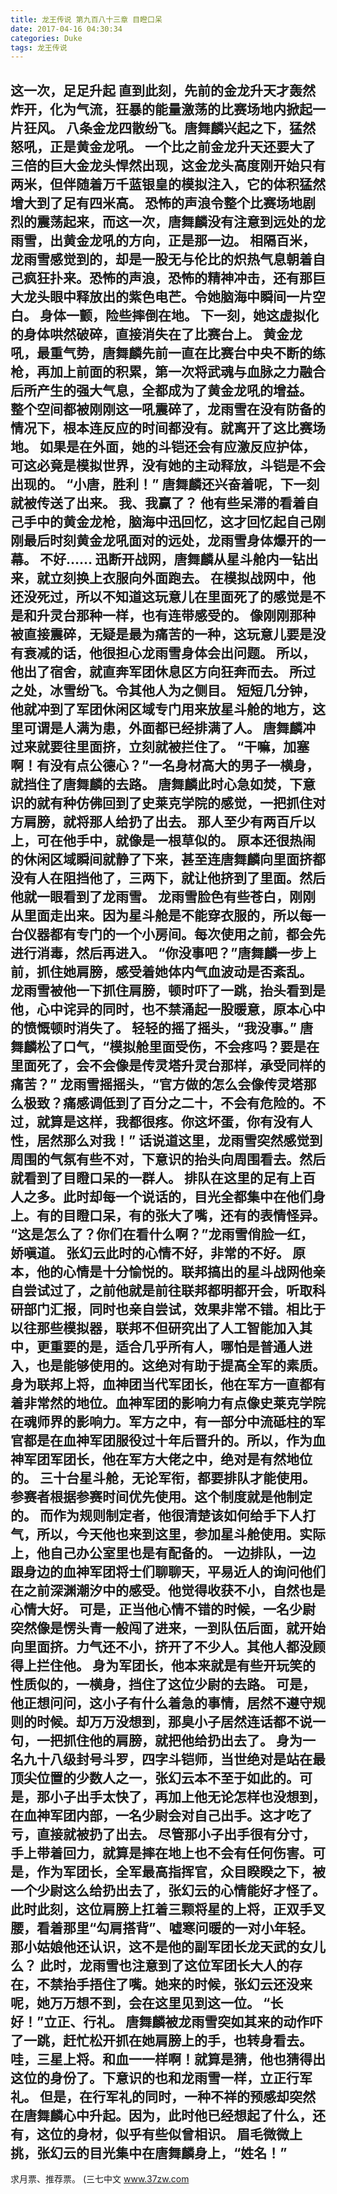 ```yaml
---
title: 龙王传说 第九百八十三章 目瞪口呆
date: 2017-04-16 04:30:34
categories: Duke
tags: 龙王传说
---
```


这一次，足足升起 直到此刻，先前的金龙升天才轰然炸开，化为气流，狂暴的能量激荡的比赛场地内掀起一片狂风。
八条金龙四散纷飞。唐舞麟兴起之下，猛然怒吼，正是黄金龙吼。
一个比之前金龙升天还要大了三倍的巨大金龙头悍然出现，这金龙头高度刚开始只有两米，但伴随着万千蓝银皇的模拟注入，它的体积猛然增大到了足有四米高。
恐怖的声浪令整个比赛场地剧烈的震荡起来，而这一次，唐舞麟没有注意到远处的龙雨雪，出黄金龙吼的方向，正是那一边。
相隔百米，龙雨雪感觉到的，却是一股无与伦比的炽热气息朝着自己疯狂扑来。恐怖的声浪，恐怖的精神冲击，还有那巨大龙头眼中释放出的紫色电芒。令她脑海中瞬间一片空白。
身体一颤，险些摔倒在地。
下一刻，她这虚拟化的身体哄然破碎，直接消失在了比赛台上。
黄金龙吼，最重气势，唐舞麟先前一直在比赛台中央不断的练枪，再加上前面的积累，第一次将武魂与血脉之力融合后所产生的强大气息，全都成为了黄金龙吼的增益。
整个空间都被刚刚这一吼震碎了，龙雨雪在没有防备的情况下，根本连反应的时间都没有。就离开了这比赛场地。
如果是在外面，她的斗铠还会有应激反应护体，可这必竟是模拟世界，没有她的主动释放，斗铠是不会出现的。
“小唐，胜利！”
唐舞麟还兴奋着呢，下一刻就被传送了出来。
我、我赢了？
他有些呆滞的看着自己手中的黄金龙枪，脑海中迅回忆，这才回忆起自己刚刚最后时刻黄金龙吼面对的远处，龙雨雪身体爆开的一幕。
不好……
迅断开战网，唐舞麟从星斗舱内一钻出来，就立刻换上衣服向外面跑去。
在模拟战网中，他还没死过，所以不知道这玩意儿在里面死了的感觉是不是和升灵台那种一样，也有连带感受的。
像刚刚那种被直接震碎，无疑是最为痛苦的一种，这玩意儿要是没有衰减的话，他很担心龙雨雪身体会出问题。
所以，他出了宿舍，就直奔军团休息区方向狂奔而去。
所过之处，冰雪纷飞。令其他人为之侧目。
短短几分钟，他就冲到了军团休闲区域专门用来放星斗舱的地方，这里可谓是人满为患，外面都已经排满了人。
唐舞麟冲过来就要往里面挤，立刻就被拦住了。
“干嘛，加塞啊！有没有点公德心？”一名身材高大的男子一横身，就挡住了唐舞麟的去路。
唐舞麟此时心急如焚，下意识的就有种仿佛回到了史莱克学院的感觉，一把抓住对方肩膀，就将那人给扔了出去。
那人至少有两百斤以上，可在他手中，就像是一根草似的。
原本还很热闹的休闲区域瞬间就静了下来，甚至连唐舞麟向里面挤都没有人在阻挡他了，三两下，就让他挤到了里面。然后他就一眼看到了龙雨雪。
龙雨雪脸色有些苍白，刚刚从里面走出来。因为星斗舱是不能穿衣服的，所以每一台仪器都有专门的一个小房间。每次使用之前，都会先进行消毒，然后再进入。
“你没事吧？”唐舞麟一步上前，抓住她肩膀，感受着她体内气血波动是否紊乱。
龙雨雪被他一下抓住肩膀，顿时吓了一跳，抬头看到是他，心中诧异的同时，也不禁涌起一股暖意，原本心中的愤慨顿时消失了。
轻轻的摇了摇头，“我没事。”
唐舞麟松了口气，“模拟舱里面受伤，不会疼吗？要是在里面死了，会不会像是传灵塔升灵台那样，承受同样的痛苦？”
龙雨雪摇摇头，“官方做的怎么会像传灵塔那么极致？痛感调低到了百分之二十，不会有危险的。不过，就算是这样，我都很疼。你这坏蛋，你有没有人性，居然那么对我！”
话说道这里，龙雨雪突然感觉到周围的气氛有些不对，下意识的抬头向周围看去。然后就看到了目瞪口呆的一群人。
排队在这里的足有上百人之多。此时却每一个说话的，目光全都集中在他们身上。有的目瞪口呆，有的张大了嘴，还有的表情怪异。
“这是怎么了？你们在看什么啊？”龙雨雪俏脸一红，娇嗔道。
张幻云此时的心情不好，非常的不好。
原本，他的心情是十分愉悦的。联邦搞出的星斗战网他亲自尝试过了，之前他就是前往联邦都明都开会，听取科研部门汇报，同时也亲自尝试，效果非常不错。相比于以往那些模拟器，联邦不但研究出了人工智能加入其中，更重要的是，适合几乎所有人，哪怕是普通人进入，也是能够使用的。这绝对有助于提高全军的素质。
身为联邦上将，血神团当代军团长，他在军方一直都有着非常然的地位。血神军团的影响力有点像史莱克学院在魂师界的影响力。军方之中，有一部分中流砥柱的军官都是在血神军团服役过十年后晋升的。所以，作为血神军团军团长，他在军方大佬之中，绝对是有然地位的。
三十台星斗舱，无论军衔，都要排队才能使用。参赛者根据参赛时间优先使用。这个制度就是他制定的。
而作为规则制定者，他很清楚该如何给手下人打气，所以，今天他也来到这里，参加星斗舱使用。实际上，他自己办公室里也是有配备的。
一边排队，一边跟身边的血神军团将士们聊聊天，平易近人的询问他们在之前深渊潮汐中的感受。他觉得收获不小，自然也是心情大好。
可是，正当他心情不错的时候，一名少尉突然像是愣头青一般闯了进来，一到队伍后面，就开始向里面挤。力气还不小，挤开了不少人。其他人都没顾得上拦住他。
身为军团长，他本来就是有些开玩笑的性质似的，一横身，挡住了这位少尉的去路。
可是，他正想问问，这小子有什么着急的事情，居然不遵守规则的时候。却万万没想到，那臭小子居然连话都不说一句，一把抓住他的肩膀，就把他给扔出去了。
身为一名九十八级封号斗罗，四字斗铠师，当世绝对是站在最顶尖位置的少数人之一，张幻云本不至于如此的。可是，那小子出手太快了，再加上他无论怎样也没想到，在血神军团内部，一名少尉会对自己出手。这才吃了亏，直接就被扔了出去。
尽管那小子出手很有分寸，手上带着回力，就算是摔在地上也不会有任何伤害。可是，作为军团长，全军最高指挥官，众目睽睽之下，被一个少尉这么给扔出去了，张幻云的心情能好才怪了。
此时此刻，这位肩膀上扛着三颗将星的上将，正双手叉腰，看着那里“勾肩搭背”、嘘寒问暖的一对小年轻。那小姑娘他还认识，这不是他的副军团长龙天武的女儿么？
此时，龙雨雪也注意到了这位军团长大人的存在，不禁抬手捂住了嘴。她来的时候，张幻云还没来呢，她万万想不到，会在这里见到这一位。
“长好！”立正、行礼。
唐舞麟被龙雨雪突如其来的动作吓了一跳，赶忙松开抓在她肩膀上的手，也转身看去。
哇，三星上将。和血一一样啊！就算是猜，他也猜得出这位的身份了。下意识的也和龙雨雪一样，立正行军礼。
但是，在行军礼的同时，一种不祥的预感却突然在唐舞麟心中升起。因为，此时他已经想起了什么，还有，这位的身材，似乎有些似曾相识。
眉毛微微上挑，张幻云的目光集中在唐舞麟身上，“姓名！”
---------------------------------
求月票、推荐票。
(三七中文 www.37zw.com